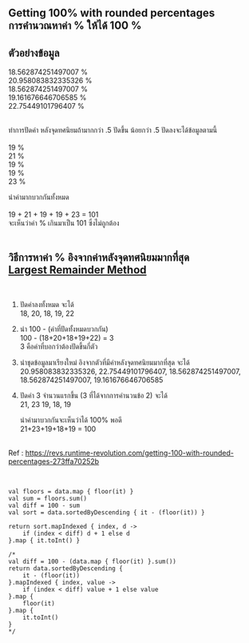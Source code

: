 <h2>Getting 100% with rounded percentages<br>
การคำนวณหาค่า % ให้ได้ 100 %</h2>


<h2>ตัวอย่างข้อมูล</h2>
18.562874251497007 %<br>
20.958083832335326 %<br>
18.562874251497007 %<br>
19.161676646706585 %<br>
22.75449101796407 %<br><br>

ทำการปัดค่า หลังจุดทศนิยมถ้ามากกว่า .5 ปัดขึ้น น้อยกว่า .5 ปัดลงจะได้ข้อมูลตามนี้<br>
<br>
19 %<br>
21 %<br>
19 %<br>
19 %<br>
23 %<br>

นำค่ามากบวกกันทั้งหมด<br><br>
19 + 21 + 19 + 19 + 23 = 101<br>
จะเห็นว่าค่า % เกินมาเป็น 101 ซึ่งไม่ถูกต้อง<br><br>

<h2>วิธีการหาค่า % อิงจากค่าหลังจุดทศนิยมมากที่สุด <br><a href="https://en.wikipedia.org/wiki/Largest_remainder_method"> Largest Remainder Method</a></h2><br>

1. ปัดค่าลงทั้งหมด จะได้<br>
   18, 20, 18, 19, 22<br>
2. นำ 100 - (ค่าที่ปัดทั้งหมดบวกกัน)<br>
   100 - (18+20+18+19+22) = 3<br>
   3 คือค่าที่บอกว่าต้องปัดขึ้นกี่ตัว<br>
3. นำชุดข้อมูลมาเรียงใหม่ อิงจากตัวที่มีค่าหลังจุดทศนิยมมากที่สุด จะได้<br>
   20.958083832335326, 22.75449101796407, 18.562874251497007, 18.562874251497007, 19.161676646706585<br>
4. ปัดค่า 3 จำนวนแรกขึ้น (3 ที่ได้จากการคำนวนข้อ 2) จะได้<br>
   21, 23 19, 18, 19<br>
  
   นำค่ามาบวกกันจะเห็นว่าได้ 100% พอดี<br>
   21+23+19+18+19 = 100<br><br>

 Ref : https://revs.runtime-revolution.com/getting-100-with-rounded-percentages-273ffa70252b

<br>


    val floors = data.map { floor(it) }
    val sum = floors.sum()
    val diff = 100 - sum
    val sort = data.sortedByDescending { it - (floor(it)) }

    return sort.mapIndexed { index, d ->
        if (index < diff) d + 1 else d
    }.map { it.toInt() }

    /*
    val diff = 100 - (data.map { floor(it) }.sum())
    return data.sortedByDescending {
        it - (floor(it))
    }.mapIndexed { index, value ->
        if (index < diff) value + 1 else value
    }.map {
        floor(it)
    }.map {
        it.toInt()
    }
    */

                         
<br>

